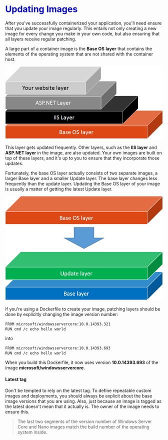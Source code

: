 <h1><strong><span style="color: #0000CD;">Updating Images</span></strong></h1>

After you've successfully containerized your application, you'll need ensure that you update your image regularly. This entails not only creating a new image for every change you make in your own code, but also ensuring that all layers receive regular patching.


A large part of a container image is the **Base OS** **layer** that contains the elements of the operating system that are not shared with the container host.

![Image layers display in the following order from bottom to top: Base OS layer, IIS Layer, ASP.NET Layer, and Your website layer.](../../Linked_Image_Files\2.6.4_Image_Layers.png)

This layer gets updated frequently. Other layers, such as the **IIS layer** and **ASP.NET layer** in the image, are also updated. Your own images are built on top of these layers, and it's up to you to ensure that they incorporate those updates.

Fortunately, the base OS layer actually consists of two separate images, a larger Base layer and a smaller Update layer. The base layer changes less frequently than the update layer. Updating the Base OS layer of your image is usually a matter of getting the latest Update layer.

![A Base OS layer is broken into an Update layer and a base layer.](../../Linked_Image_Files\2.6.4_OS_Image_Layers.png)

If you're using a Dockerfile to create your image, patching layers should be done by explicitly changing the image version number:
​    
```
FROM microsoft/windowsservercore:10.0.14393.321
RUN cmd /c echo hello world
```

into

```
FROM microsoft/windowsservercore:10.0.14393.693
RUN cmd /c echo hello world 
```

When you build this Dockerfile, it now uses version **10.0.14393.693** of the image **microsoft/windowsservercore**.

#### Latest tag
Don't be tempted to rely on the latest tag. To define repeatable custom images and deployments, you should always be explicit about the base image versions that you are using. Also, just because an image is tagged as the latest doesn't mean that it actually is. The owner of the image needs to ensure this.
​    

>The last two segments of the version number of Windows Server Core and Nano images match the build number of the operating system inside.